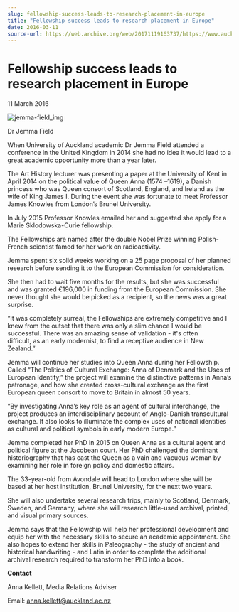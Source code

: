 ```yaml
---
slug: fellowship-success-leads-to-research-placement-in-europe
title: "Fellowship success leads to research placement in Europe"
date: 2016-03-11
source-url: https://web.archive.org/web/20171119163737/https://www.auckland.ac.nz/en/about/news-events-and-notices/news/news-2016/03/fellowship-success-leads-to-research-placement-in-europe-.html
---
```

Fellowship success leads to research placement in Europe
========================================================

11 March 2016

![jemma-field_img](https://www.auckland.ac.nz/en/about/news-events-and-notices/news/news-2016/03/fellowship-success-leads-to-research-placement-in-europe-/_jcr_content/par/textimage/image.img.jpg/1457648105771.jpg "jemma-field_img")

Dr Jemma Field

When University of Auckland academic Dr Jemma Field attended a conference in the United Kingdom in 2014 she had no idea it would lead to a great academic opportunity more than a year later.

The Art History lecturer was presenting a paper at the University of Kent in April 2014 on the political value of Queen Anna (1574 –1619), a Danish princess who was Queen consort of Scotland, England, and Ireland as the wife of King James I. During the event she was fortunate to meet Professor James Knowles from London’s Brunel University.

In July 2015 Professor Knowles emailed her and suggested she apply for a Marie Sklodowska-Curie fellowship.

The Fellowships are named after the double Nobel Prize winning Polish-French scientist famed for her work on radioactivity.

Jemma spent six solid weeks working on a 25 page proposal of her planned research before sending it to the European Commission for consideration.

She then had to wait five months for the results, but she was successful and was granted €196,000 in funding from the European Commission. She never thought she would be picked as a recipient, so the news was a great surprise.

“It was completely surreal, the Fellowships are extremely competitive and I knew from the outset that there was only a slim chance I would be successful. There was an amazing sense of validation - it's often difficult, as an early modernist, to find a receptive audience in New Zealand.”

Jemma will continue her studies into Queen Anna during her Fellowship. Called “The Politics of Cultural Exchange: Anna of Denmark and the Uses of European Identity,” the project will examine the distinctive patterns in Anna’s patronage, and how she created cross-cultural exchange as the first European queen consort to move to Britain in almost 50 years.

“By investigating Anna’s key role as an agent of cultural interchange, the project produces an interdisciplinary account of Anglo-Danish transcultural exchange. It also looks to illuminate the complex uses of national identities as cultural and political symbols in early modern Europe.”

Jemma completed her PhD in 2015 on Queen Anna as a cultural agent and political figure at the Jacobean court. Her PhD challenged the dominant historiography that has cast the Queen as a vain and vacuous woman by examining her role in foreign policy and domestic affairs.

The 33-year-old from Avondale will head to London where she will be based at her host institution, Brunel University, for the next two years.

She will also undertake several research trips, mainly to Scotland, Denmark, Sweden, and Germany, where she will research little-used archival, printed, and visual primary sources.

Jemma says that the Fellowship will help her professional development and equip her with the necessary skills to secure an academic appointment. She also hopes to extend her skills in Paleography - the study of ancient and historical handwriting - and Latin in order to complete the additional archival research required to transform her PhD into a book.

**Contact**

Anna Kellett, Media Relations Adviser

Email: [anna.kellett@auckland.ac.nz](mailto:anna.kellett@auckland.ac.nz)